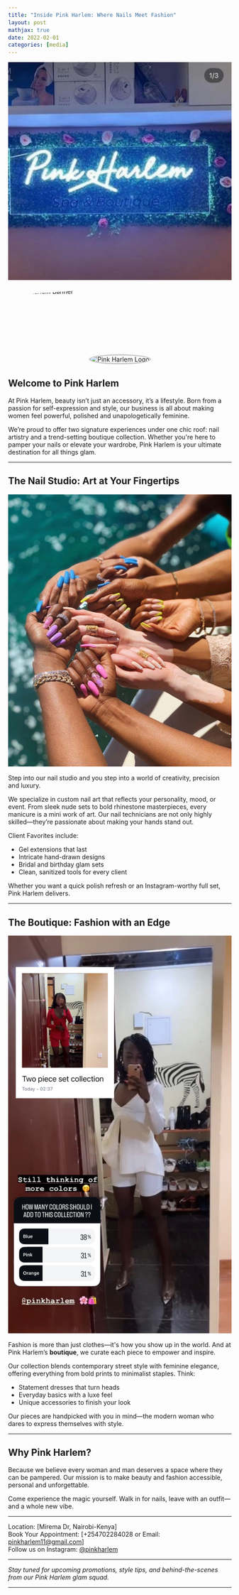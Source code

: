 ```yaml
---
title: "Inside Pink Harlem: Where Nails Meet Fashion"
layout: post
mathjax: true
date: 2022-02-01
categories: [media]
---
```


![Pink Harlem Logo](https://github.com/Betty-coded/betty-coded.github.io/blob/bf6464d2e6b0a081cd09b8652d018a7442867a93/Pink%20Harlem%20light.jpg)

<!-- Triangle banner running across the top -->
<div style="width: 100%; height: 120px; overflow: hidden; margin-bottom: 20px;">
  <img src="/assets/images/triangle-banner.png" 
       alt="Pink Harlem Banner" 
       style="width: 100%; height: auto; clip-path: polygon(0 100%, 50% 0, 100% 100%); display: block;">
</div>

<!-- Pink Harlem Logo -->
<div style="text-align: center; margin: 30px 0;">
  <img src="https://github.com/Betty-coded/betty-coded.github.io/blob/bf6464d2e6b0a081cd09b8652d018a7442867a93/Pink%20Harlem%20light.jpg)
" 
       alt="Pink Harlem Logo"
       style="width: 180px; height: 180px; object-fit: cover; border-radius: 50%; border: 3px solid #ccc;">
</div>

## Welcome to Pink Harlem

At Pink Harlem, beauty isn’t just an accessory, it’s a lifestyle. Born from a passion for self-expression and style, our business is all about making women feel powerful, polished and unapologetically feminine.

We’re proud to offer two signature experiences under one chic roof: nail artistry and a trend-setting boutique collection. Whether you're here to pamper your nails or elevate your wardrobe, Pink Harlem is your ultimate destination for all things glam.

---

## The Nail Studio: Art at Your Fingertips

![Pink Harlem Nails](https://github.com/Betty-coded/betty-coded.github.io/blob/f002d972bf28edd38f05e48ab78dc1d49ac6e217/Nails.jpg)

Step into our nail studio and you step into a world of creativity, precision and luxury.

We specialize in custom nail art that reflects your personality, mood, or event. From sleek nude sets to bold rhinestone masterpieces, every manicure is a mini work of art. Our nail technicians are not only highly skilled—they’re passionate about making your hands stand out.

Client Favorites include:
- Gel extensions that last
- Intricate hand-drawn designs
- Bridal and birthday glam sets
- Clean, sanitized tools for every client

Whether you want a quick polish refresh or an Instagram-worthy full set, Pink Harlem delivers.

---

##  The Boutique: Fashion with an Edge

![Pink Harlem Boutique](https://github.com/Betty-coded/betty-coded.github.io/blob/d0dbbd61b1f909c503c5c8ede8757b7b139b3d13/Clothing%20Line.jpg)

Fashion is more than just clothes—it's how you show up in the world. And at Pink Harlem’s **boutique**, we curate each piece to empower and inspire.

Our collection blends contemporary street style with feminine elegance, offering everything from bold prints to minimalist staples. 
Think:
- Statement dresses that turn heads
- Everyday basics with a luxe feel
- Unique accessories to finish your look

Our pieces are handpicked with you in mind—the modern woman who dares to express themselves with style.

---

## Why Pink Harlem?

Because we believe every woman and man deserves a space where they can be pampered. Our mission is to make beauty and fashion accessible, personal and unforgettable.

Come experience the magic yourself. Walk in for nails, leave with an outfit—and a whole new vibe.

---

<i class="fas fa-map-marker-alt"></i> Location: [Mirema Dr, Nairobi-Kenya]  
<i class="fas fa-calender-chec"></i> Book Your Appointment: [+254702284028 or Email: pinkharlem11@gmail.com]  
<i class="fas fa-instagram"></i>Follow us on Instagram: [@pinkharlem](https://www.instagram.com/pinkharlem?igsh=bnlpanFOdTg1Z3pv&utm_source=qr)

---

*Stay tuned for upcoming promotions, style tips, and behind-the-scenes from our Pink Harlem glam squad.*

---
